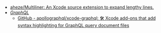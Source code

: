 - [aheze/Multiliner: An Xcode source extension to expand lengthy lines.](https://github.com/aheze/Multiliner)
- *[GraphQL](../../../../GraphQL.md)*
	- [GitHub - apollographql/xcode-graphql: 🛠 Xcode add-ons that add syntax highlighting for GraphQL query document files](https://github.com/apollographql/xcode-graphql)